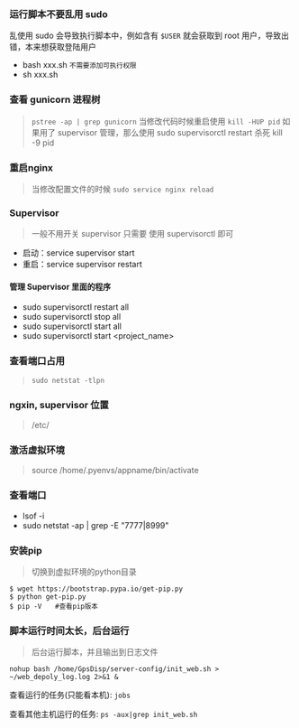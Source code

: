 ### 运行脚本不要乱用 sudo

乱使用 sudo 会导致执行脚本中，例如含有 `$USER`  就会获取到 root 用户，导致出错，本来想获取登陆用户

- bash xxx.sh  `不需要添加可执行权限`
- sh xxx.sh

### 查看 gunicorn 进程树

> `pstree -ap | grep gunicorn`
> 当修改代码时候重启使用 `kill -HUP pid` 如果用了 supervisor 管理，那么使用 sudo supervisorctl restart <appname>
> 杀死 kill -9 pid

### 重启nginx
> 当修改配置文件的时候 `sudo service nginx reload`

### Supervisor
> 一般不用开关 supervisor 只需要 使用 supervisorctl 即可
- 启动：service supervisor start
- 重启：service supervisor restart
#### 管理 Supervisor 里面的程序
- sudo supervisorctl restart all
- sudo supervisorctl stop all
- sudo supervisorctl start  all
- sudo supervisorctl start <project_name>


### 查看端口占用
> `sudo netstat -tlpn`

### ngxin, supervisor 位置
> /etc/

### 激活虚拟环境
> source /home/.pyenvs/appname/bin/activate

### 查看端口 
- lsof -i
- sudo netstat -ap | grep -E "7777|8999"

### 安装pip
> 切换到虚拟环境的python目录
```
$ wget https://bootstrap.pypa.io/get-pip.py
$ python get-pip.py
$ pip -V　　#查看pip版本
```

### 脚本运行时间太长，后台运行

> 后台运行脚本，并且输出到日志文件

`nohup bash /home/GpsDisp/server-config/init_web.sh > ~/web_depoly_log.log 2>&1 &`

查看运行的任务(只能看本机): `jobs`

查看其他主机运行的任务:  `ps -aux|grep init_web.sh`
